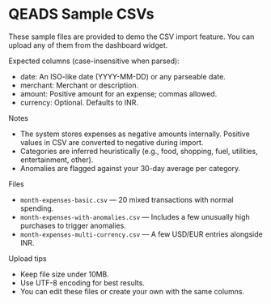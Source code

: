 # QEADS Sample CSVs

These sample files are provided to demo the CSV import feature. You can upload any of them from the dashboard widget.

Expected columns (case-insensitive when parsed):
- date: An ISO-like date (YYYY-MM-DD) or any parseable date.
- merchant: Merchant or description.
- amount: Positive amount for an expense; commas allowed.
- currency: Optional. Defaults to INR.

Notes
- The system stores expenses as negative amounts internally. Positive values in CSV are converted to negative during import.
- Categories are inferred heuristically (e.g., food, shopping, fuel, utilities, entertainment, other).
- Anomalies are flagged against your 30-day average per category.

Files
- `month-expenses-basic.csv` — 20 mixed transactions with normal spending.
- `month-expenses-with-anomalies.csv` — Includes a few unusually high purchases to trigger anomalies.
- `month-expenses-multi-currency.csv` — A few USD/EUR entries alongside INR.

Upload tips
- Keep file size under 10MB.
- Use UTF-8 encoding for best results.
- You can edit these files or create your own with the same columns.
